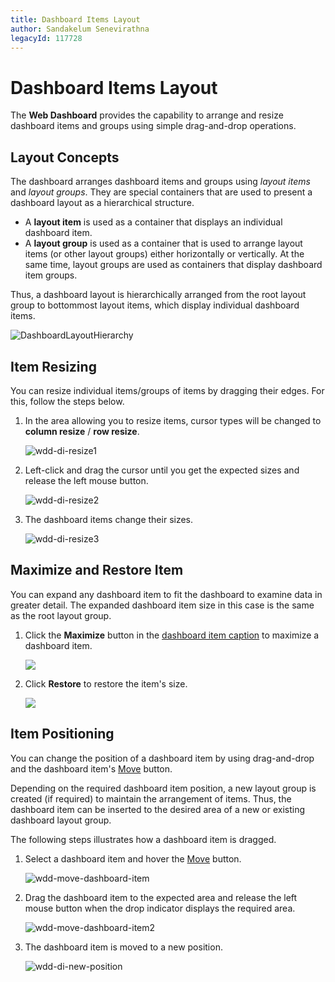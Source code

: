 ```yaml
---
title: Dashboard Items Layout
author: Sandakelum Senevirathna
legacyId: 117728
---
```

# Dashboard Items Layout
The **Web Dashboard** provides the capability to arrange and resize dashboard items and groups using simple drag-and-drop operations.

## Layout Concepts
The dashboard arranges dashboard items and groups using _layout items_ and _layout groups_. They are special containers that are used to present a dashboard layout as a hierarchical structure.
* A **layout item** is used as a container that displays an individual dashboard item.
* A **layout group** is used as a container that is used to arrange layout items (or other layout groups) either horizontally or vertically. At the same time, layout groups are used as containers that display dashboard item groups.

Thus, a dashboard layout is hierarchically arranged from the root layout group to bottommost layout items, which display individual dashboard items.

![DashboardLayoutHierarchy](../../../images/img25963.png)

## Item Resizing
You can resize individual items/groups of items by dragging their edges. For this, follow the steps below.
1. In the area allowing you to resize items, cursor types will be changed to **column resize** / **row resize**.
	
	![wdd-di-resize1](../../../images/img126142.png)
2. Left-click and drag the cursor until you get the expected sizes and release the left mouse button.
	
	![wdd-di-resize2](../../../images/img126143.png)
3. The dashboard items change their sizes.
	
	![wdd-di-resize3](../../../images/img126144.png)

## Maximize and Restore Item
You can expand any dashboard item to fit the dashboard to examine data in greater detail. The expanded dashboard item size in this case is the same as the root layout group.

1. Click the **Maximize** button in the [dashboard item caption](dashboard-item-caption.md) to maximize a dashboard item.

	![](../../../images/wdd-maximize-dashboard-item.png)

2. Click **Restore** to restore the item's size.

	![](../../../images/wdd-restore-dashboard-item.png)

## Item Positioning
You can change the position of a dashboard item by using drag-and-drop and the dashboard item's [Move](../ui-elements/dashboard-item-menu.md) button.

Depending on the required dashboard item position, a new layout group is created (if required) to maintain the arrangement of items. Thus, the dashboard item can be inserted to the desired area of a new or existing dashboard layout group.

The following steps illustrates how a dashboard item is dragged.
1. Select a dashboard item and hover the [Move](../ui-elements/dashboard-item-menu.md) button.
	
	![wdd-move-dashboard-item](../../../images/img126139.png)
2. Drag the dashboard item to the expected area and release the left mouse button when the drop indicator displays the required area.
	
	![wdd-move-dashboard-item2](../../../images/img126140.png)
3. The dashboard item is moved to a new position.
	
	![wdd-di-new-position](../../../images/img126141.png)